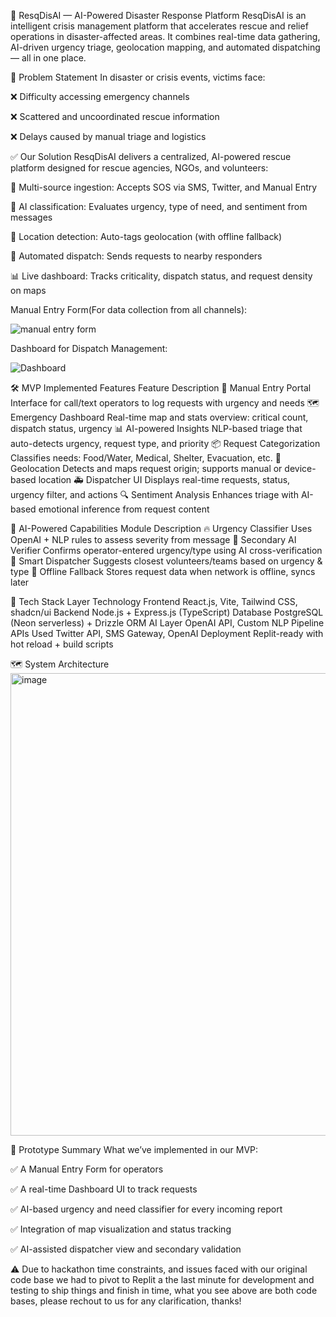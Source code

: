 🛟 ResqDisAI — AI-Powered Disaster Response Platform
ResqDisAI is an intelligent crisis management platform that accelerates rescue and relief operations in disaster-affected areas. It combines real-time data gathering, AI-driven urgency triage, geolocation mapping, and automated dispatching — all in one place.

🚨 Problem Statement
In disaster or crisis events, victims face:

❌ Difficulty accessing emergency channels

❌ Scattered and uncoordinated rescue information

❌ Delays caused by manual triage and logistics

✅ Our Solution
ResqDisAI delivers a centralized, AI-powered rescue platform designed for rescue agencies, NGOs, and volunteers:

📡 Multi-source ingestion: Accepts SOS via SMS, Twitter, and Manual Entry

🧠 AI classification: Evaluates urgency, type of need, and sentiment from messages

📍 Location detection: Auto-tags geolocation (with offline fallback)

🚨 Automated dispatch: Sends requests to nearby responders

📊 Live dashboard: Tracks criticality, dispatch status, and request density on maps

Manual Entry Form(For data collection from all channels):

![manual entry form](https://github.com/user-attachments/assets/4652e7f4-7807-47e0-94fb-dfb46144ba48)


Dashboard for Dispatch Management:

![Dashboard](https://github.com/user-attachments/assets/22f1002e-1f51-4895-ba96-e004fdc9dace)


🛠️ MVP Implemented Features
Feature	Description
🧾 Manual Entry Portal	Interface for call/text operators to log requests with urgency and needs
🗺️ Emergency Dashboard	Real-time map and stats overview: critical count, dispatch status, urgency
📊 AI-powered Insights	NLP-based triage that auto-detects urgency, request type, and priority
📦 Request Categorization	Classifies needs: Food/Water, Medical, Shelter, Evacuation, etc.
📌 Geolocation	Detects and maps request origin; supports manual or device-based location
🚑 Dispatcher UI	Displays real-time requests, status, urgency filter, and actions
🔍 Sentiment Analysis	Enhances triage with AI-based emotional inference from request content

🧠 AI-Powered Capabilities
Module	Description
🔥 Urgency Classifier	Uses OpenAI + NLP rules to assess severity from message
🤖 Secondary AI Verifier	Confirms operator-entered urgency/type using AI cross-verification
🧭 Smart Dispatcher	Suggests closest volunteers/teams based on urgency & type
📶 Offline Fallback	Stores request data when network is offline, syncs later

🧱 Tech Stack
Layer	Technology
Frontend	React.js, Vite, Tailwind CSS, shadcn/ui
Backend	Node.js + Express.js (TypeScript)
Database	PostgreSQL (Neon serverless) + Drizzle ORM
AI Layer	OpenAI API, Custom NLP Pipeline
APIs Used	Twitter API, SMS Gateway, OpenAI
Deployment	Replit-ready with hot reload + build scripts

🗺️ System Architecture
<img width="1222" height="740" alt="image" src="https://github.com/user-attachments/assets/922f05af-7277-4d22-9c93-6cac7c68055a" />


🧪 Prototype Summary
What we’ve implemented in our MVP:

✅ A Manual Entry Form for operators

✅ A real-time Dashboard UI to track requests

✅ AI-based urgency and need classifier for every incoming report

✅ Integration of map visualization and status tracking

✅ AI-assisted dispatcher view and secondary validation


⚠️ Due to hackathon time constraints, and issues faced with our original code base we had to pivot to Replit a the last minute for development and testing to ship things and finish in time, what you see above are both code bases, please rechout to us for any clarification, thanks!
